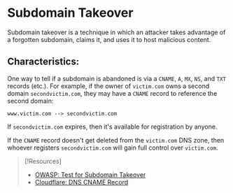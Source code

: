 
# Subdomain Takeover
Subdomain takeover is a technique in which an attacker takes advantage of a forgotten subdomain, claims it, and uses it to host malicious content.

## Characteristics:
One way to tell if a subdomain is abandoned is via a `CNAME`, `A`, `MX`, `NS`, and `TXT` records (etc.). For example, if the owner of `victim.com` owns a second domain `secondvictim.com`, they may have a `CNAME` record to reference the second domain:
```
www.victim.com --> secondvictim.com
```
If `secondvictim.com` expires, then it's available for registration by anyone. 

If the `CNAME` record doesn't get deleted from the `victim.com` DNS zone, then whoever registers `secondvictim.com` will gain full control over `victim.com`.

> [!Resources]
> - [OWASP: Test for Subdomain Takeover](https://owasp.org/www-project-web-security-testing-guide/latest/4-Web_Application_Security_Testing/02-Configuration_and_Deployment_Management_Testing/10-Test_for_Subdomain_Takeover)
> - [Cloudflare: DNS CNAME Record](https://www.cloudflare.com/learning/dns/dns-records/dns-cname-record/)
